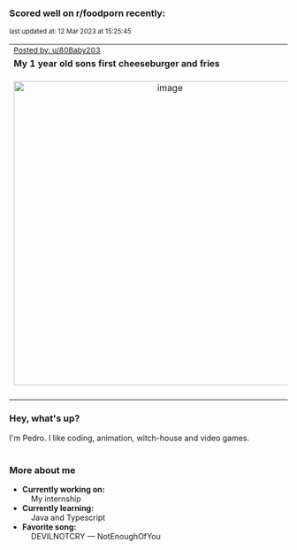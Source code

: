 ### Scored well on r/foodporn recently:

<p align="left"><sub>last updated at: 12 Mar 2023 at 15:25:45</sub></p>

|   |
| --- |
| <sub>[Posted by: u/80Baby203][source]</sub> |
| **My 1 year old sons first cheeseburger and fries** | 
|<p align="center"> <img alt="image" src="https://i.redd.it/vy6yhgpbh7na1.jpg" width="550" /> </p>|
|   |

### Hey, what's up?

I'm Pedro. I like coding, animation, witch-house and video games.<br><br>

### More about me
- **Currently working on:**  
&nbsp;&nbsp;&nbsp;&nbsp;My internship
- **Currently learning:**  
&nbsp;&nbsp;&nbsp;&nbsp;Java and Typescript
- **Favorite song:**  
&nbsp;&nbsp;&nbsp;&nbsp;DEVILNOTCRY — NotEnoughOfYou<br><br>

  



  
  
  
[linkedin]: https://linkedin.com/in/pedro-h-r-gomes-8a487b14a/
[gmail]: mailto:pilique11@gmail.com
[source]: https://reddit.com/r/FoodPorn/comments/11ot9xn/my_1_year_old_sons_first_cheeseburger_and_fries/
[redditAPI]: https://www.reddit.com/dev/api/